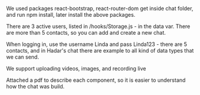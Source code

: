 #####
We used packages react-bootstrap, react-router-dom
get inside chat folder, and run npm install, later install the above packages.

There are 3 active users, listed in /hooks/Storage.js - in the data var.
There are more than 5 contacts, so you can add and create a new chat.

When logging in, use the username Linda and pass Linda123 - there are 5 contacts, and in Hadar's chat there are example to all kind of data types that we can send.

We support uploading videos, images, and recording live

Attached a pdf to describe each component, so it is easier to understand how the chat was build.

